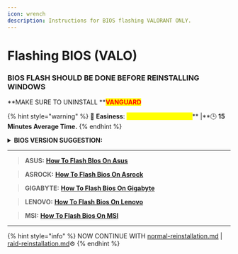 ```yaml
---
icon: wrench
description: Instructions for BIOS flashing VALORANT ONLY.
---
```


# Flashing BIOS  (VALO)

### BIOS FLASH SHOULD BE DONE BEFORE REINSTALLING WINDOWS

**MAKE SURE TO UNINSTALL **<mark style="color:red;">**VANGUARD**</mark>

{% hint style="warning" %}
🌟 **Easiness**: <mark style="color:yellow;">**7/10 Doable, Not Hard**</mark>** |**🕒 **15 Minutes Average Time.**
{% endhint %}

<details>

<summary><strong>BIOS VERSION SUGGESTION:</strong></summary>

We suggest downgrading your motherboard to an earlier BIOS version. In our professional experience, this process is safe, and we've seen better spoofing success rates using the previous version before the version your motherboard has right now.

</details>

***

> **ASUS:** [**How To Flash BIos On Asus**](https://youtu.be/Em7SRaG3L\_0?si=pzdHZjNo\_Fu0bAI)

> **ASROCK:** [**How To Flash Bios On Asrock**](https://youtu.be/dUCWRqOdLUw?si=1kA5ER1vzcgV3Npg)

> **GIGABYTE:** [**How To Flash Bios On Gigabyte**](https://youtu.be/DIIde3s02kM?si=uojxszXk1YHz79sQ)

> **LENOVO:** [**How To Flash Bios On Lenovo**](https://youtu.be/AwOax1uWgYc?si=p0GFrReez2Ttk0UV)

> **MSI:** [**How To Flash Bios On MSI**](https://youtu.be/sKMub20CUNI?si=EBQyE2A7o3VdToSG)

***

{% hint style="info" %}
NOW CONTINUE WITH [normal-reinstallation.md](normal-reinstallation.md "mention") | [raid-reinstallation.md](raid-reinstallation.md "mention")⚙️
{% endhint %}
